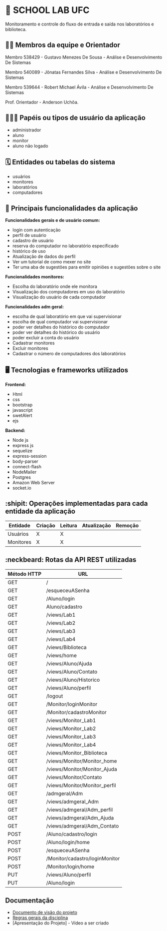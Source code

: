 # :checkered_flag: SCHOOL LAB UFC

Monitoramento e controle do fluxo de entrada e saída nos laboratórios e biblioteca.

## :technologist: Membros da equipe e Orientador

Membro 538429 - Gustavo Menezes De Sousa - Análise e Desenvolvimento De Sistemas

Membro 540089 - Jônatas Fernandes Silva - Análise e Desenvolvimento De Sistemas

Membro 539644 - Robert Michael Ávila - Análise e Desenvolvimento De Sistemas

Prof. Orientador - Anderson Uchôa.

## :people_holding_hands: Papéis ou tipos de usuário da aplicação

- administrador
- aluno
- monitor
- aluno não logado

## :spiral_calendar: Entidades ou tabelas do sistema

- usuários
- monitores
- laboratórios
- computadores

## :triangular_flag_on_post:	 Principais funcionalidades da aplicação

**Funcionalidades gerais e de usuário comum:**

- login com autenticação
- perfil de usuário 
- cadastro de usuário
- reserva do computador no laboratório especificado
- histórico de uso
- Atualização de dados do perfil
- Ver um tutorial de como mexer no site
- Ter uma aba de sugestões para emitir opiniões e sugestões sobre o site

**Funcionalidades monitores:**

- Escolha do laboratório onde ele monitora
- Visualização dos computadores em uso do laboratório
- Visualização do usuário de cada computador 

**Funcionalidades adm geral:**

- escolha de qual laboratório em que vai supervisionar
- escolha de qual computador vai supervisionar
- poder ver detalhes do histórico do computador
- poder ver detalhes do histórico do usuário 
- poder excluir a conta do usuário 
- Cadastrar monitores
- Excluir monitores
- Cadastrar o número de computadores dos laboratórios


## :desktop_computer: Tecnologias e frameworks utilizados

**Frontend:**

- Html
- css
- bootstrap 
- javascript 
- swetAlert
- ejs

**Backend:**

- Node js
- express js
- sequelize
- express-session
- body-parser 
- connect-flash
- NodeMailer
- Postgres
- Amazon Web Server
- socket.io


## :shipit: Operações implementadas para cada entidade da aplicação


| Entidade| Criação | Leitura | Atualização | Remoção |
| --- | --- | --- | --- | --- |
| Usuários | X |  X  |  |  |
| Monitores | X |   X |   | |

## :neckbeard: Rotas da API REST utilizadas

| Método HTTP | URL |
| --- | --- |
| GET | /|
| GET | /esqueceuASenha|
| GET | /Aluno/login|
| GET | Aluno/cadastro|
| GET | /views/Lab1|
| GET | /views/Lab2|
| GET | /views/Lab3|
| GET | /views/Lab4|
| GET | /views/Biblioteca|
| GET | /views/home|
| GET | /views/Aluno/Ajuda|
| GET | /views/Aluno/Contato|
| GET | /views/Aluno/Historico|
| GET | /views/Aluno/perfil|
| GET | /logout|
| GET | /Monitor/loginMonitor|
| GET | /Monitor/cadastroMonitor|
| GET | /views/Monitor_Lab1|
| GET | /views/Monitor_Lab2|
| GET | /views/Monitor_Lab3|
| GET | /views/Monitor_Lab4|
| GET | /views/Monitor_Biblioteca|
| GET | /views/Monitor/Monitor_home|
| GET | /views/Monitor/Monitor_Ajuda|
| GET | /views/Monitor/Contato|
| GET | /views/Monitor/Monitor_perfil|
| GET | /admgeral/Adm|
| GET | /views/admgeral_Adm|
| GET | /views/admgeral/Adm_perfil|
| GET | /views/admgeral/Adm_Ajuda|
| GET | /views/admgeral/Adm_Contato|
| POST | /Aluno/cadastro/login |
| POST | /Aluno/login/home |
| POST | /esqueceuASenha|
| POST | /Monitor/cadastro/loginMonitor|
| POST | /Monitor/login/home|
| PUT | /views/Aluno/perfil |
| PUT | /Aluno/login |

## Documentação
* [Documento de visão do projeto](https://github.com/jonatasfernandessilva7/PROJETO-INTEGRADOR-I/blob/main/documentsSchoolLab/TemplateDocumentodeVisão.doc.pdf)
* [Regras gerais da disciplina](https://github.com/anderson-uchoa/github-template-projeto-integrador/blob/main/docs/regras_gerais.pdf)
* [Apresentação do Projeto] - Vídeo a ser criado

